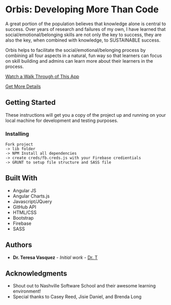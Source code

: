 # Orbis: Developing More Than Code

A great portion of the population believes that knowledge alone is central to success. Over years of research and failures of my own, I have learned that social/emotional/belonging skills are not only the key to success, they are also the key, when combined with knowledge, to SUSTAINABLE success.

Orbis helps to facilitate the social/emotional/belonging process by combining all four aspects in a natural, fun way so that learners can focus on skill building and admins can learn more about their learners in the process.

[Watch a Walk Through of This App](https://youtu.be/EgoEj7eA8Ak)

[Get More Details](https://docs.google.com/document/d/1YzUXYjXBc-FAL8U81qMkV7vlJBCFTZ9R31iSgyB_2ao/edit?usp=sharing)

## Getting Started

These instructions will get you a copy of the project up and running on your local machine for development and testing purposes.

### Installing

```
Fork project
-> lib folder
-> NPM Install all dependencies
-> create creds/fb.creds.js with your Firebase credientials
-> GRUNT to setup file structure and SASS file
```

## Built With

* Angular JS
* Angular Charts.js
* Javascript/JQuery
* GitHub API
* HTML/CSS
* Bootstrap
* Firebase
* SASS

## Authors

* **Dr. Teresa Vasquez** - *Initial work* - [Dr. T](https://github.com/drteresavasquez)

## Acknowledgments

* Shout out to Nashville Software School and their awesome learning environment!
* Special thanks to Casey Reed, Jisie Daniel, and Brenda Long
